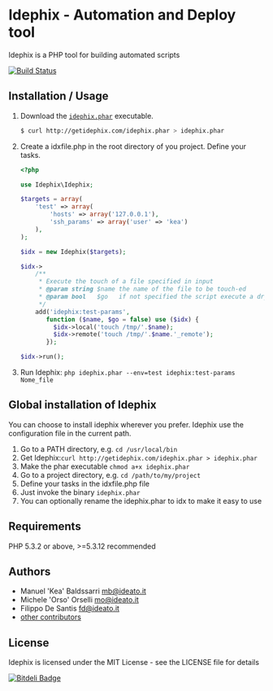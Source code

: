 Idephix - Automation and Deploy tool
====================================

Idephix is a PHP tool for building automated scripts

[![Build Status](https://travis-ci.org/ideatosrl/Idephix.png)](https://travis-ci.org/ideatosrl/Idephix)


Installation / Usage
--------------------

1. Download the [`idephix.phar`](http://getidephix.com/idephix.phar) executable.

    ``` sh
    $ curl http://getidephix.com/idephix.phar > idephix.phar
    ```


2. Create a idxfile.php in the root directory of you project. Define your tasks.

    ``` php
    <?php

    use Idephix\Idephix;

    $targets = array(
        'test' => array(
            'hosts' => array('127.0.0.1'),
            'ssh_params' => array('user' => 'kea')
        ),
    );

    $idx = new Idephix($targets);

    $idx->
        /**
         * Execute the touch of a file specified in input
         * @param string $name the name of the file to be touch-ed
         * @param bool   $go   if not specified the script execute a dry-run
         */
        add('idephix:test-params',
           function ($name, $go = false) use ($idx) {
             $idx->local('touch /tmp/'.$name);
             $idx->remote('touch /tmp/'.$name.'_remote');
           });

    $idx->run();

    ```

3. Run Idephix: `php idephix.phar --env=test idephix:test-params Nome_file`

Global installation of Idephix
----------------------------------------

You can choose to install idephix wherever you prefer. Idephix use the configuration file in the current path.

1. Go to a PATH directory, e.g. `cd /usr/local/bin`
2. Get Idephix:`curl http://getidephix.com/idephix.phar > idephix.phar`
3. Make the phar executable `chmod a+x idephix.phar`
4. Go to a project directory, e.g. `cd /path/to/my/project`
5. Define your tasks in the idxfile.php file
5. Just invoke the binary `idephix.phar`
6. You can optionally rename the idephix.phar to idx to make it easy to use

Requirements
------------

PHP 5.3.2 or above, >=5.3.12 recommended

Authors
-------

* Manuel 'Kea' Baldssarri <mb@ideato.it>
* Michele 'Orso' Orselli <mo@ideato.it>
* Filippo De Santis <fd@ideato.it>
* [other contributors](https://github.com/ideatosrl/idephix/graphs/contributors)

License
-------

Idephix is licensed under the MIT License - see the LICENSE file for details


[![Bitdeli Badge](https://d2weczhvl823v0.cloudfront.net/ideatosrl/idephix/trend.png)](https://bitdeli.com/free "Bitdeli Badge")

